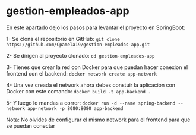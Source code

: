 # gestion-empleados-app

En este apartado dejo los pasos para levantar el proyecto en SpringBoot:

1- Se clona el repositorio en GitHub: `git clone https://github.com/Cpamela19/gestion-empleados-app.git`

2- Se dirigen al proyecto clonado: `cd gestion-empleados-app`

3- Tienes que crear la red con Docker para que puedan hacer conexion el frontend con el backend: `docker network create app-network`

4- Una vez creada el network ahora debes constuir la aplicacion con Docker con este comando: `docker build -t app-backend .`

5- Y luego lo mandas a correr: `docker run -d --name spring-backend --network app-network -p 8080:8080 app-backend`

Nota: No olvides de configurar el mismo network para el frontend para que se puedan conectar